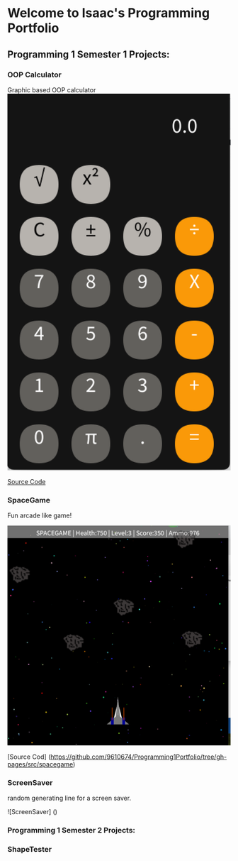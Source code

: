 # Welcome to Isaac's Programming Portfolio

## Programming 1 Semester 1 Projects:

### OOP Calculator
Graphic based OOP calculator
![Running Calculator](https://raw.githubusercontent.com/9610674/Programming1Portfolio/3f8f5e8363a78cd71703f5a130a31d0eb91daa83/images/calc.png)


[Source Code](https://github.com/9610674/Programming1Portfolio/tree/gh-pages/src/calculator)

### SpaceGame
Fun arcade like game!

![Space Game](https://github.com/9610674/Programming1Portfolio/blob/gh-pages/images/Spacegame/SpaceGame.png?raw=true)

[Source Cod] (https://github.com/9610674/Programming1Portfolio/tree/gh-pages/src/spacegame)

### ScreenSaver
random generating line for a screen saver.

![ScreenSaver] ()

### Programming 1 Semester 2 Projects:

### ShapeTester

